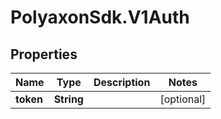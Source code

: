 # PolyaxonSdk.V1Auth

## Properties

Name | Type | Description | Notes
------------ | ------------- | ------------- | -------------
**token** | **String** |  | [optional] 


